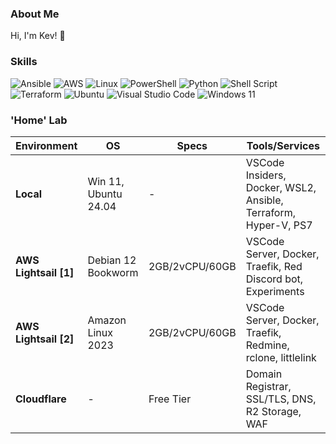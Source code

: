 ### About Me

Hi, I'm Kev! 🌵

### Skills

![Ansible](https://img.shields.io/badge/ansible-%231A1918.svg?style=for-the-badge&logo=ansible&logoColor=white)
![AWS](https://img.shields.io/badge/AWS-%23FF9900.svg?style=for-the-badge&logo=amazon-aws&logoColor=white)
![Linux](https://img.shields.io/badge/Linux-FCC624?style=for-the-badge&logo=linux&logoColor=black)
![PowerShell](https://img.shields.io/badge/PowerShell-%235391FE.svg?style=for-the-badge&logo=powershell&logoColor=white)
![Python](https://img.shields.io/badge/python-3670A0?style=for-the-badge&logo=python&logoColor=ffdd54)
![Shell Script](https://img.shields.io/badge/bash-%23121011.svg?style=for-the-badge&logo=gnu-bash&logoColor=white)
![Terraform](https://img.shields.io/badge/terraform-%235835CC.svg?style=for-the-badge&logo=terraform&logoColor=white)
![Ubuntu](https://img.shields.io/badge/Ubuntu-E95420?style=for-the-badge&logo=ubuntu&logoColor=white)
![Visual Studio Code](https://img.shields.io/badge/VSCode-0078d7.svg?style=for-the-badge&logo=visual-studio-code&logoColor=white)
![Windows 11](https://img.shields.io/badge/Windows%2011-%230079d5.svg?style=for-the-badge&logo=Windows%2011&logoColor=white)


### 'Home' Lab

| Environment            | OS                           | Specs                 | Tools/Services                                                 |
|------------------------|------------------------------|-----------------------|----------------------------------------------------------------|
| **Local**              | Win 11, Ubuntu 24.04         | -                     | VSCode Insiders, Docker, WSL2, Ansible, Terraform, Hyper-V, PS7 |
| **AWS Lightsail [1]**  | Debian 12 Bookworm           | 2GB/2vCPU/60GB        | VSCode Server, Docker, Traefik, Red Discord bot, Experiments    |
| **AWS Lightsail [2]**  | Amazon Linux 2023            | 2GB/2vCPU/60GB        | VSCode Server, Docker, Traefik, Redmine, rclone, littlelink     |
| **Cloudflare**         | -                            | Free Tier             | Domain Registrar, SSL/TLS, DNS, R2 Storage, WAF                 |

